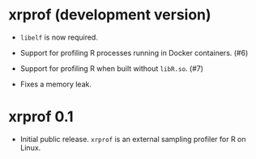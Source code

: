 # xrprof (development version)

* `libelf` is now required.

* Support for profiling R processes running in Docker containers. (#6)

* Support for profiling R when built without `libR.so`. (#7)

* Fixes a memory leak.

# xrprof 0.1

* Initial public release. `xrprof` is an external sampling profiler for R on
  Linux.
